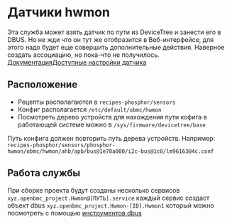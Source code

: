 # Датчики hwmon
Эта служба может взять датчик по пути из DeviceTree и занести его в DBUS. Но не жди что он тут же отобразится в Веб-интерфейсе, для этого надо будет еще совершить дополнительные действия. Наверное создать ассоциацию, но пока-что не получилось. [Документация](https://github.com/openbmc/docs/blob/master/architecture/sensor-architecture.md)[Доступные настройки датчика](https://www.kernel.org/doc/Documentation/hwmon/sysfs-interface)

## Расположение
* Рецепты располагаются в `recipes-phosphor/sensors`
* Конфиг располагается `/etc/default/obmc/hwmon`
* Посмотреть дерево устройств для нахождения пути кофига в работающей системе можно в `/sys/firmware/devicetree/base`

Путь конфига должен повторить путь дерева устройств. Например: `recipes-phosphor/sensors/phosphor-hwmon/obmc/hwmon/ahb/apb/bus@1e78a000/i2c-bus@1c0/lm96163@4c.conf`

## Работа службы
При сборке проекта будут созданы несколько сервисов
`xyz.openbmc_project.Hwmon@[ПУТЬ].service` каждый сервис создаст объект dbus `xyz.openbmc_project.Hwmon-[ID].Hwmon1` который можно посмотреть с помощью [инструментов dbus](dbus)